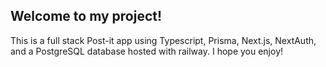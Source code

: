 ## Welcome to my project!

This is a full stack Post-it app using Typescript, Prisma, Next.js, NextAuth, and a PostgreSQL database hosted with railway. I hope you enjoy!
